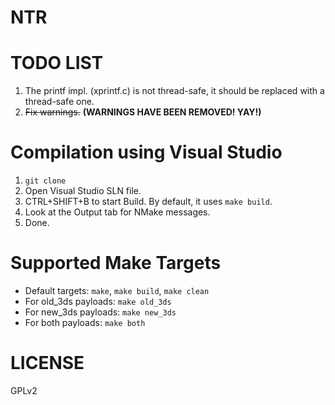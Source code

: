 # NTR

# TODO LIST

1. The printf impl. (xprintf.c) is not thread-safe, it should be replaced with a thread-safe one.
2. ~~Fix warnings.~~ **(WARNINGS HAVE BEEN REMOVED! YAY!)**

# Compilation using Visual Studio

1. `git clone`
2. Open Visual Studio SLN file.
3. CTRL+SHIFT+B to start Build. By default, it uses `make build`.
4. Look at the Output tab for NMake messages. 
5. Done.

# Supported Make Targets

* Default targets: `make`, `make build`, `make clean`
* For old_3ds payloads: `make old_3ds`
* For new_3ds payloads: `make new_3ds`
* For both payloads: `make both`

# LICENSE 

GPLv2
